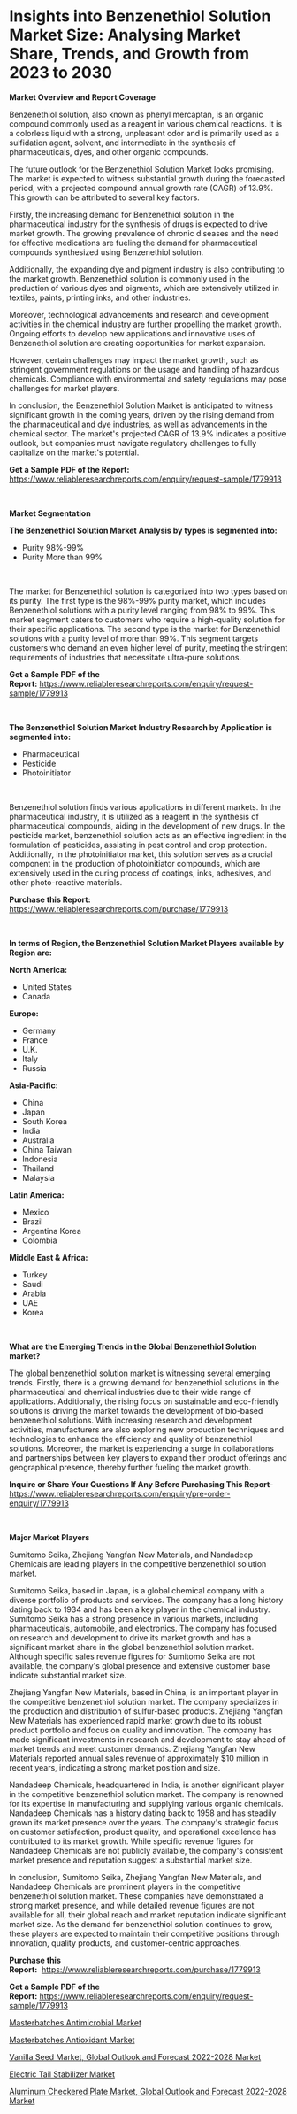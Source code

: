 <p><h1>Insights into Benzenethiol Solution Market Size: Analysing Market Share, Trends, and Growth from 2023 to 2030</h1></p><p><strong>Market Overview and Report Coverage</strong></p>
<p><p>Benzenethiol solution, also known as phenyl mercaptan, is an organic compound commonly used as a reagent in various chemical reactions. It is a colorless liquid with a strong, unpleasant odor and is primarily used as a sulfidation agent, solvent, and intermediate in the synthesis of pharmaceuticals, dyes, and other organic compounds.</p><p>The future outlook for the Benzenethiol Solution Market looks promising. The market is expected to witness substantial growth during the forecasted period, with a projected compound annual growth rate (CAGR) of 13.9%. This growth can be attributed to several key factors.</p><p>Firstly, the increasing demand for Benzenethiol solution in the pharmaceutical industry for the synthesis of drugs is expected to drive market growth. The growing prevalence of chronic diseases and the need for effective medications are fueling the demand for pharmaceutical compounds synthesized using Benzenethiol solution.</p><p>Additionally, the expanding dye and pigment industry is also contributing to the market growth. Benzenethiol solution is commonly used in the production of various dyes and pigments, which are extensively utilized in textiles, paints, printing inks, and other industries.</p><p>Moreover, technological advancements and research and development activities in the chemical industry are further propelling the market growth. Ongoing efforts to develop new applications and innovative uses of Benzenethiol solution are creating opportunities for market expansion.</p><p>However, certain challenges may impact the market growth, such as stringent government regulations on the usage and handling of hazardous chemicals. Compliance with environmental and safety regulations may pose challenges for market players.</p><p>In conclusion, the Benzenethiol Solution Market is anticipated to witness significant growth in the coming years, driven by the rising demand from the pharmaceutical and dye industries, as well as advancements in the chemical sector. The market's projected CAGR of 13.9% indicates a positive outlook, but companies must navigate regulatory challenges to fully capitalize on the market's potential.</p></p>
<p><strong>Get a Sample PDF of the Report:</strong> <a href="https://www.reliableresearchreports.com/enquiry/request-sample/1779913">https://www.reliableresearchreports.com/enquiry/request-sample/1779913</a></p>
<p>&nbsp;</p>
<p><strong>Market Segmentation</strong></p>
<p><strong>The Benzenethiol Solution Market Analysis by types is segmented into:</strong></p>
<p><ul><li>Purity 98%-99%</li><li>Purity More than 99%</li></ul></p>
<p>&nbsp;</p>
<p><p>The market for Benzenethiol solution is categorized into two types based on its purity. The first type is the 98%-99% purity market, which includes Benzenethiol solutions with a purity level ranging from 98% to 99%. This market segment caters to customers who require a high-quality solution for their specific applications. The second type is the market for Benzenethiol solutions with a purity level of more than 99%. This segment targets customers who demand an even higher level of purity, meeting the stringent requirements of industries that necessitate ultra-pure solutions.</p></p>
<p><strong>Get a Sample PDF of the Report:</strong>&nbsp;<a href="https://www.reliableresearchreports.com/enquiry/request-sample/1779913">https://www.reliableresearchreports.com/enquiry/request-sample/1779913</a></p>
<p>&nbsp;</p>
<p><strong>The Benzenethiol Solution Market Industry Research by Application is segmented into:</strong></p>
<p><ul><li>Pharmaceutical</li><li>Pesticide</li><li>Photoinitiator</li></ul></p>
<p>&nbsp;</p>
<p><p>Benzenethiol solution finds various applications in different markets. In the pharmaceutical industry, it is utilized as a reagent in the synthesis of pharmaceutical compounds, aiding in the development of new drugs. In the pesticide market, benzenethiol solution acts as an effective ingredient in the formulation of pesticides, assisting in pest control and crop protection. Additionally, in the photoinitiator market, this solution serves as a crucial component in the production of photoinitiator compounds, which are extensively used in the curing process of coatings, inks, adhesives, and other photo-reactive materials.</p></p>
<p><strong>Purchase this Report:</strong>&nbsp; <a href="https://www.reliableresearchreports.com/purchase/1779913">https://www.reliableresearchreports.com/purchase/1779913</a></p>
<p>&nbsp;</p>
<p><strong>In terms of Region, the Benzenethiol Solution Market Players available by Region are:</strong></p>
<p>
    <p> <strong> North America: </strong>
        <ul>
            <li>United States</li>
            <li>Canada</li>
        </ul>
        </p> 
    <p> <strong> Europe: </strong>
        <ul>
            <li>Germany</li>
            <li>France</li>
            <li>U.K.</li>
            <li>Italy</li>
            <li>Russia</li>
        </ul>
        </p> 
    <p> <strong> Asia-Pacific: </strong>
        <ul>
            <li>China</li>
            <li>Japan</li>
            <li>South Korea</li>
            <li>India</li>
            <li>Australia</li>
            <li>China Taiwan</li>
            <li>Indonesia</li>
            <li>Thailand</li>
            <li>Malaysia</li>
        </ul>
        </p> 
    <p> <strong> Latin America: </strong>
        <ul>
            <li>Mexico</li>
            <li>Brazil</li>
            <li>Argentina Korea</li>
            <li>Colombia</li>
        </ul>
        </p> 
    <p> <strong> Middle East & Africa: </strong>
        <ul>
            <li>Turkey</li>
            <li>Saudi</li>
            <li>Arabia</li>
            <li>UAE</li>
            <li>Korea</li>
        </ul>
    </p>
    </p>
<p>&nbsp;</p>
<p><strong>What are the Emerging Trends in the Global Benzenethiol Solution market?</strong></p>
<p><p>The global benzenethiol solution market is witnessing several emerging trends. Firstly, there is a growing demand for benzenethiol solutions in the pharmaceutical and chemical industries due to their wide range of applications. Additionally, the rising focus on sustainable and eco-friendly solutions is driving the market towards the development of bio-based benzenethiol solutions. With increasing research and development activities, manufacturers are also exploring new production techniques and technologies to enhance the efficiency and quality of benzenethiol solutions. Moreover, the market is experiencing a surge in collaborations and partnerships between key players to expand their product offerings and geographical presence, thereby further fueling the market growth.</p></p>
<p><strong>Inquire or Share Your Questions If Any Before Purchasing This Report</strong>- <a href="https://www.reliableresearchreports.com/enquiry/pre-order-enquiry/1779913">https://www.reliableresearchreports.com/enquiry/pre-order-enquiry/1779913</a></p>
<p>&nbsp;</p>
<p><strong>Major Market Players</strong></p>
<p><p>Sumitomo Seika, Zhejiang Yangfan New Materials, and Nandadeep Chemicals are leading players in the competitive benzenethiol solution market.</p><p>Sumitomo Seika, based in Japan, is a global chemical company with a diverse portfolio of products and services. The company has a long history dating back to 1934 and has been a key player in the chemical industry. Sumitomo Seika has a strong presence in various markets, including pharmaceuticals, automobile, and electronics. The company has focused on research and development to drive its market growth and has a significant market share in the global benzenethiol solution market. Although specific sales revenue figures for Sumitomo Seika are not available, the company's global presence and extensive customer base indicate substantial market size.</p><p>Zhejiang Yangfan New Materials, based in China, is an important player in the competitive benzenethiol solution market. The company specializes in the production and distribution of sulfur-based products. Zhejiang Yangfan New Materials has experienced rapid market growth due to its robust product portfolio and focus on quality and innovation. The company has made significant investments in research and development to stay ahead of market trends and meet customer demands. Zhejiang Yangfan New Materials reported annual sales revenue of approximately $10 million in recent years, indicating a strong market position and size.</p><p>Nandadeep Chemicals, headquartered in India, is another significant player in the competitive benzenethiol solution market. The company is renowned for its expertise in manufacturing and supplying various organic chemicals. Nandadeep Chemicals has a history dating back to 1958 and has steadily grown its market presence over the years. The company's strategic focus on customer satisfaction, product quality, and operational excellence has contributed to its market growth. While specific revenue figures for Nandadeep Chemicals are not publicly available, the company's consistent market presence and reputation suggest a substantial market size.</p><p>In conclusion, Sumitomo Seika, Zhejiang Yangfan New Materials, and Nandadeep Chemicals are prominent players in the competitive benzenethiol solution market. These companies have demonstrated a strong market presence, and while detailed revenue figures are not available for all, their global reach and market reputation indicate significant market size. As the demand for benzenethiol solution continues to grow, these players are expected to maintain their competitive positions through innovation, quality products, and customer-centric approaches.</p></p>
<p><strong>Purchase this Report:</strong>&nbsp;&nbsp;<a href="https://www.reliableresearchreports.com/purchase/1779913">https://www.reliableresearchreports.com/purchase/1779913</a></p>
<p></p>
<p><strong>Get a Sample PDF of the Report:</strong>&nbsp;<a href="https://www.reliableresearchreports.com/enquiry/request-sample/1779913">https://www.reliableresearchreports.com/enquiry/request-sample/1779913</a></p>
<p><p><a href="https://www.linkedin.com/pulse/masterbatches-antimicrobial-market-size-growth-forecast/">Masterbatches Antimicrobial Market</a></p><p><a href="https://www.linkedin.com/pulse/masterbatches-antioxidant-market-size-2023-2030-global/">Masterbatches Antioxidant Market</a></p><p><a href="https://medium.com/@raymondgray765/vanilla-seed-market-global-outlook-and-forecast-2022-2028-market-research-report-its-history-and-c9e198920fa2">Vanilla Seed Market, Global Outlook and Forecast 2022-2028 Market</a></p><p><a href="https://github.com/sofyaavrova/Market-Research-Report-List-1/blob/main/electric-tail-stabilizer-market.md">Electric Tail Stabilizer Market</a></p><p><a href="https://medium.com/@jamesday5g/aluminum-checkered-plate-market-global-outlook-and-forecast-2022-2028-market-size-market-outlook-9dbee19f8910">Aluminum Checkered Plate Market, Global Outlook and Forecast 2022-2028 Market</a></p></p>